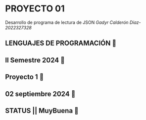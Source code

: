 # PROYECTO 01
Desarrollo de programa de lectura de JSON
_Gadyr Calderón Díaz-2022327328_
## LENGUAJES DE PROGRAMACIÓN 🚀
## ll Semestre 2024 🚀
## Proyecto 1 🚀
## 02 septiembre 2024 🚀
## STATUS || MuyBuena 🚀

